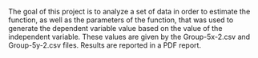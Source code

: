 The goal of this project is to analyze a set of data in order to estimate the function, as well as the parameters of the function, that was used to generate the dependent variable value based on the value of the independent variable. These values are given by the Group-5x-2.csv and Group-5y-2.csv files. Results are reported in a PDF report.
